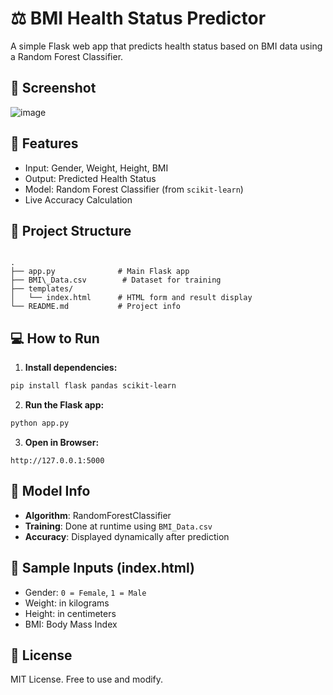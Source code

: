 
# ⚖️ BMI Health Status Predictor

A simple Flask web app that predicts health status based on BMI data using a Random Forest Classifier.

## 🚀 Screenshot

![image](https://github.com/user-attachments/assets/8d8a86a4-a0e3-48ad-82f6-124dab1d6969)


## 🚀 Features

- Input: Gender, Weight, Height, BMI
- Output: Predicted Health Status
- Model: Random Forest Classifier (from `scikit-learn`)
- Live Accuracy Calculation

## 📁 Project Structure

```

.
├── app.py              # Main Flask app
├── BMI\_Data.csv        # Dataset for training
├── templates/
│   └── index.html      # HTML form and result display
└── README.md           # Project info

````

## 💻 How to Run

1. **Install dependencies:**

```bash
pip install flask pandas scikit-learn
````

2. **Run the Flask app:**

```bash
python app.py
```

3. **Open in Browser:**

```
http://127.0.0.1:5000
```

## 🧠 Model Info

* **Algorithm**: RandomForestClassifier
* **Training**: Done at runtime using `BMI_Data.csv`
* **Accuracy**: Displayed dynamically after prediction

## 📄 Sample Inputs (index.html)

* Gender: `0 = Female`, `1 = Male`
* Weight: in kilograms
* Height: in centimeters
* BMI: Body Mass Index

## 📜 License

MIT License. Free to use and modify.

